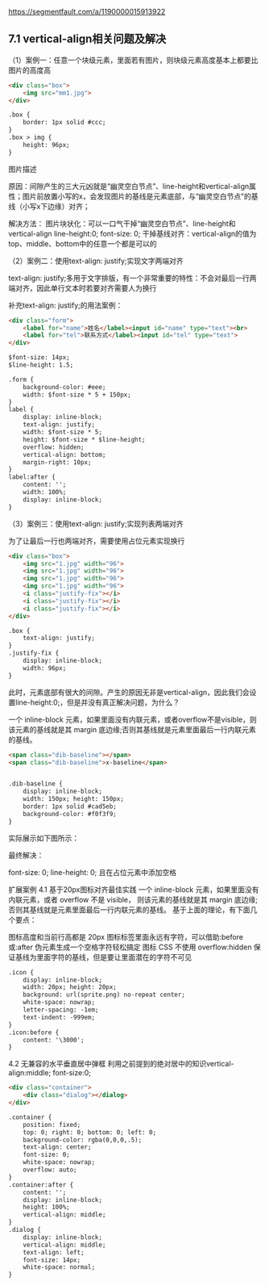 https://segmentfault.com/a/1190000015913922

## 7.1 vertical-align相关问题及解决

（1）案例一：任意一个块级元素，里面若有图片，则块级元素高度基本上都要比图片的高度高
```html
<div class="box">
    <img src="mm1.jpg">
</div>

.box {
    border: 1px solid #ccc;
}
.box > img {
    height: 96px;
}
```

图片描述


原因：间隙产生的三大元凶就是“幽灵空白节点”、line-height和vertical-align属性；图片前放置小写的x，会发现图片的基线是元素底部，与“幽灵空白节点”的基线（小写x下边缘）对齐；

解决方法：
    图片块状化：可以一口气干掉“幽灵空白节点”、line-height和vertical-align
    line-height:0;
    font-size: 0;
    干掉基线对齐：vertical-align的值为top、middle、bottom中的任意一个都是可以的


（2）案例二：使用text-align: justify;实现文字两端对齐

text-align: justify;多用于文字排版，有一个非常重要的特性：不会对最后一行两端对齐，因此单行文本时若要对齐需要人为换行

补充text-align: justify;的用法案例：
```html
<div class="form">
    <label for="name">姓名</label><input id="name" type="text"><br>
    <label for="tel">联系方式</label><input id="tel" type="text">
</div>

$font-size: 14px;
$line-height: 1.5;

.form {
    background-color: #eee;
    width: $font-size * 5 + 150px;
}
label {
    display: inline-block;
    text-align: justify;
    width: $font-size * 5;
    height: $font-size * $line-height;
    overflow: hidden;
    vertical-align: bottom;
    margin-right: 10px;
}
label:after {
    content: '';
    width: 100%;
    display: inline-block;
}

```


（3）案例三：使用text-align: justify;实现列表两端对齐

为了让最后一行也两端对齐，需要使用占位元素实现换行
```html
<div class="box">
    <img src="1.jpg" width="96">
    <img src="1.jpg" width="96">
    <img src="1.jpg" width="96">
    <img src="1.jpg" width="96">
    <i class="justify-fix"></i>
    <i class="justify-fix"></i>
    <i class="justify-fix"></i>
</div>

.box {
    text-align: justify;
}
.justify-fix {
    display: inline-block;
    width: 96px;
}
```


此时，元素底部有很大的间隙。产生的原因无非是vertical-align，因此我们会设置line-height:0;，但是并没有真正解决问题，为什么？

一个 inline-block 元素，如果里面没有内联元素，或者overflow不是visible，则该元素的基线就是其 margin 底边缘;否则其基线就是元素里面最后一行内联元素的基线。
```html
<span class="dib-baseline"></span>
<span class="dib-baseline">x-baseline</span>


.dib-baseline {
    display: inline-block;
    width: 150px; height: 150px;
    border: 1px solid #cad5eb;
    background-color: #f0f3f9;
}
```
实际展示如下图所示：

最终解决：

font-size: 0;
line-height: 0; 且在占位元素中添加空格<i class="justify-fix">&nbsp;</i> 


扩展案例
4.1 基于20px图标对齐最佳实践
一个 inline-block 元素，如果里面没有内联元素，或者 overflow 不是 visible， 则该元素的基线就是其 margin 底边缘;否则其基线就是元素里面最后一行内联元素的基线。
基于上面的理论，有下面几个要点：

图标高度和当前行高都是 20px
图标标签里面永远有字符，可以借助:before 或:after 伪元素生成一个空格字符轻松搞定
图标 CSS 不使用 overflow:hidden 保证基线为里面字符的基线，但是要让里面潜在的字符不可见
```html
.icon {
    display: inline-block;
    width: 20px; height: 20px;
    background: url(sprite.png) no-repeat center;
    white-space: nowrap;
    letter-spacing: -1em;
    text-indent: -999em;
}
.icon:before {
    content: '\3000';
}
```

4.2 无兼容的水平垂直居中弹框
利用之前提到的绝对居中的知识vertical-align:middle; font-size:0;

```html
<div class="container">
    <div class="dialog"></dialog>
</div>

.container {
    position: fixed;
    top: 0; right: 0; bottom: 0; left: 0;
    background-color: rgba(0,0,0,.5);
    text-align: center;
    font-size: 0;
    white-space: nowrap;
    overflow: auto;
}
.container:after {
    content: '';
    display: inline-block;
    height: 100%;
    vertical-align: middle;
}
.dialog {
    display: inline-block;
    vertical-align: middle;
    text-align: left;
    font-size: 14px;
    white-space: normal;
}
```